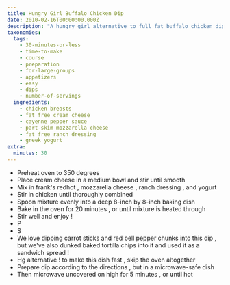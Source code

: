 ```yaml
---
title: Hungry Girl Buffalo Chicken Dip
date: 2010-02-16T00:00:00.000Z
description: "A hungry girl alternative to full fat buffalo chicken dip....  you won't miss the fat!\r\n\r\nper serving (1/15th of recipe, about 1/4 cup): 68 calories, 1.5g fat, 616mg sodium, 2g carbs, 0g fiber, 1g sugars, 10g protein -- points® value 1*"
taxonomies:
  tags:
    - 30-minutes-or-less
    - time-to-make
    - course
    - preparation
    - for-large-groups
    - appetizers
    - easy
    - dips
    - number-of-servings
  ingredients:
    - chicken breasts
    - fat free cream cheese
    - cayenne pepper sauce
    - part-skim mozzarella cheese
    - fat free ranch dressing
    - greek yogurt
extra:
  minutes: 30
---
```

 - Preheat oven to 350 degrees
 - Place cream cheese in a medium bowl and stir until smooth
 - Mix in frank's redhot , mozzarella cheese , ranch dressing , and yogurt
 - Stir in chicken until thoroughly combined
 - Spoon mixture evenly into a deep 8-inch by 8-inch baking dish
 - Bake in the oven for 20 minutes , or until mixture is heated through
 - Stir well and enjoy !
 - P
 - S
 - We love dipping carrot sticks and red bell pepper chunks into this dip , but we've also dunked baked tortilla chips into it and used it as a sandwich spread !
 - Hg alternative ! to make this dish fast , skip the oven altogether
 - Prepare dip according to the directions , but in a microwave-safe dish
 - Then microwave uncovered on high for 5 minutes , or until hot
